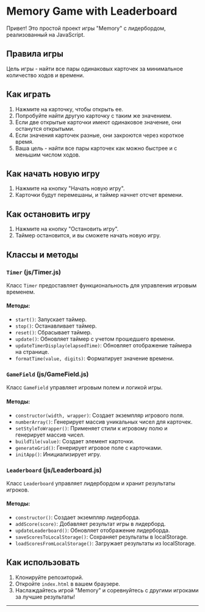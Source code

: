 # Memory Game with Leaderboard

Привет! Это простой проект игры "Memory" с лидербордом, реализованный на JavaScript.

## Правила игры

Цель игры - найти все пары одинаковых карточек за минимальное количество ходов и времени.

## Как играть

1. Нажмите на карточку, чтобы открыть ее.
2. Попробуйте найти другую карточку с таким же значением.
3. Если две открытые карточки имеют одинаковое значение, они останутся открытыми.
4. Если значения карточек разные, они закроются через короткое время.
5. Ваша цель - найти все пары карточек как можно быстрее и с меньшим числом ходов.

## Как начать новую игру

1. Нажмите на кнопку "Начать новую игру".
2. Карточки будут перемешаны, и таймер начнет отсчет времени.

## Как остановить игру

1. Нажмите на кнопку "Остановить игру".
2. Таймер остановится, и вы сможете начать новую игру.

## Классы и методы

### `Timer` (js/Timer.js)

Класс `Timer` предоставляет функциональность для управления игровым временем.

#### Методы:

- `start()`: Запускает таймер.
- `stop()`: Останавливает таймер.
- `reset()`: Сбрасывает таймер.
- `update()`: Обновляет таймер с учетом прошедшего времени.
- `updateTimerDisplay(elapsedTime)`: Обновляет отображение таймера на странице.
- `formatTime(value, digits)`: Форматирует значение времени.

### `GameField` (js/GameField.js)

Класс `GameField` управляет игровым полем и логикой игры.

#### Методы:

- `constructor(width, wrapper)`: Создает экземпляр игрового поля.
- `numberArray()`: Генерирует массив уникальных чисел для карточек.
- `setStyleToWrapper()`: Применяет стили к игровому полю и генерирует массив чисел.
- `buildTile(value)`: Создает элемент карточки.
- `generateGrid()`: Генерирует игровое поле с карточками.
- `initApp()`: Инициализирует игру.

### `Leaderboard` (js/Leaderboard.js)

Класс `Leaderboard` управляет лидербордом и хранит результаты игроков.

#### Методы:

- `constructor()`: Создает экземпляр лидерборда.
- `addScore(score)`: Добавляет результат игры в лидерборд.
- `updateLeaderboard()`: Обновляет отображение лидерборда.
- `saveScoresToLocalStorage()`: Сохраняет результаты в localStorage.
- `loadScoresFromLocalStorage()`: Загружает результаты из localStorage.

## Как использовать

1. Клонируйте репозиторий.
2. Откройте `index.html` в вашем браузере.
3. Наслаждайтесь игрой "Memory" и соревнуйтесь с другими игроками за лучшие результаты!

---
